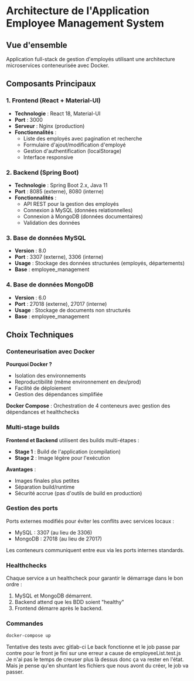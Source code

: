 # Architecture de l'Application Employee Management System

## Vue d'ensemble

Application full-stack de gestion d'employés utilisant une architecture microservices conteneurisée avec Docker.

## Composants Principaux

### 1. Frontend (React + Material-UI)
- **Technologie** : React 18, Material-UI
- **Port** : 3000
- **Serveur** : Nginx (production)
- **Fonctionnalités** :
    - Liste des employés avec pagination et recherche
    - Formulaire d'ajout/modification d'employé
    - Gestion d'authentification (localStorage)
    - Interface responsive

### 2. Backend (Spring Boot)
- **Technologie** : Spring Boot 2.x, Java 11
- **Port** : 8085 (externe), 8080 (interne)
- **Fonctionnalités** :
    - API REST pour la gestion des employés
    - Connexion à MySQL (données relationnelles)
    - Connexion à MongoDB (données documentaires)
    - Validation des données

### 3. Base de données MySQL
- **Version** : 8.0
- **Port** : 3307 (externe), 3306 (interne)
- **Usage** : Stockage des données structurées (employés, départements)
- **Base** : employee_management

### 4. Base de données MongoDB
- **Version** : 6.0
- **Port** : 27018 (externe), 27017 (interne)
- **Usage** : Stockage de documents non structurés
- **Base** : employee_management

## Choix Techniques

### Conteneurisation avec Docker

**Pourquoi Docker ?**
- Isolation des environnements
- Reproductibilité (même environnement en dev/prod)
- Facilité de déploiement
- Gestion des dépendances simplifiée

**Docker Compose** : Orchestration de 4 conteneurs avec gestion des dépendances et healthchecks

### Multi-stage builds

**Frontend et Backend** utilisent des builds multi-étapes :
- **Stage 1** : Build de l'application (compilation)
- **Stage 2** : Image légère pour l'exécution

**Avantages** :
- Images finales plus petites
- Séparation build/runtime
- Sécurité accrue (pas d'outils de build en production)

### Gestion des ports

Ports externes modifiés pour éviter les conflits avec services locaux :
- MySQL : 3307 (au lieu de 3306)
- MongoDB : 27018 (au lieu de 27017)

Les conteneurs communiquent entre eux via les ports internes standards.

### Healthchecks

Chaque service a un healthcheck pour garantir le démarrage dans le bon ordre :
1. MySQL et MongoDB démarrent.
2. Backend attend que les BDD soient "healthy"
3. Frontend démarre après le backend.

### Commandes
```bash
docker-compose up
```

Tentative des tests avec gitlab-ci
Le back fonctionne et le job passe par contre pour le front je fini sur une erreur a cause de employeeList.test.js  
Je n'ai pas le temps de creuser plus là dessus donc ça va rester en l'état.  
Mais je pense qu'en shuntant les fichiers que nous avont du créer, le job va passer. 